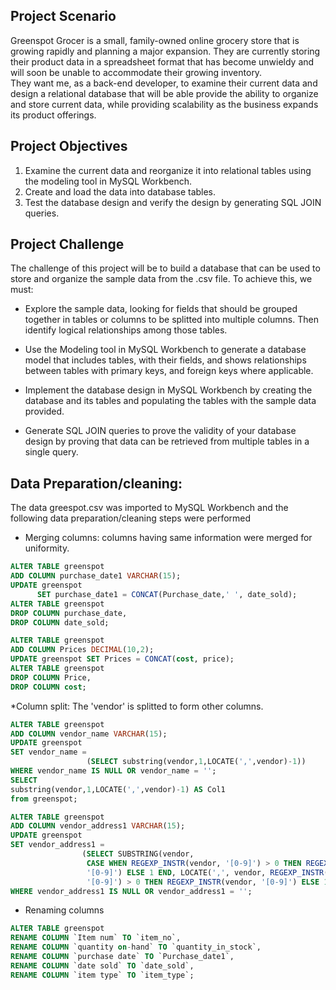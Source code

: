 ## Project Scenario

Greenspot Grocer is a small, family-owned online grocery store that is growing rapidly and planning a major expansion. They are currently storing their product data in a spreadsheet format that has become unwieldy and will soon be unable to accommodate their growing inventory.  
They want me, as a back-end developer, to examine their current data and design a relational database that will be able provide the ability to organize and store current data, while providing scalability as the business expands its product offerings.  

## Project Objectives

1. Examine the current data and reorganize it into relational tables using the modeling tool in MySQL Workbench. 
2. Create and load the data into database tables. 
3. Test the database design and verify the design by generating SQL JOIN queries.

## Project Challenge
The challenge of this project will be to build a database that can be used to store and organize the sample data from the .csv file. 
To achieve this, we must:

* Explore the sample data, looking for fields that should be grouped together in tables or columns to be splitted into multiple columns.
  Then identify logical relationships among those tables.

* Use the Modeling tool in MySQL Workbench to generate a database model that includes tables, with their fields, and shows relationships
  between tables with primary keys, and foreign keys where applicable.

* Implement the database design in MySQL Workbench by creating the database and its tables and populating the tables with the sample data provided. 

* Generate SQL JOIN queries to prove the validity of your database design by proving that data can be retrieved from multiple tables in a single query.

## Data Preparation/cleaning: 
The data greespot.csv was imported to MySQL Workbench and the following data preparation/cleaning steps were performed
* Merging columns: columns having same information were merged for uniformity.
```sql
ALTER TABLE greenspot 
ADD COLUMN purchase_date1 VARCHAR(15);
UPDATE greenspot 
      SET purchase_date1 = CONCAT(Purchase_date,' ', date_sold);
ALTER TABLE greenspot 
DROP COLUMN purchase_date, 
DROP COLUMN date_sold;
```
```sql
ALTER TABLE greenspot 
ADD COLUMN Prices DECIMAL(10,2);
UPDATE greenspot SET Prices = CONCAT(cost, price);
ALTER TABLE greenspot 
DROP COLUMN Price, 
DROP COLUMN cost;
```
*Column split: The 'vendor' is splitted to form other columns. 
```sql
ALTER TABLE greenspot 
ADD COLUMN vendor_name VARCHAR(15);
UPDATE greenspot 
SET vendor_name =
			     (SELECT substring(vendor,1,LOCATE(',',vendor)-1))
WHERE vendor_name IS NULL OR vendor_name = '';
SELECT
substring(vendor,1,LOCATE(',',vendor)-1) AS Col1
from greenspot;
```
```sql
ALTER TABLE greenspot 
ADD COLUMN vendor_address1 VARCHAR(15);
UPDATE greenspot 
SET vendor_address1 =
			    (SELECT SUBSTRING(vendor, 
                 CASE WHEN REGEXP_INSTR(vendor, '[0-9]') > 0 THEN REGEXP_INSTR(vendor, 
                 '[0-9]') ELSE 1 END, LOCATE(',', vendor, REGEXP_INSTR(vendor, '[0-9]')) - CASE WHEN REGEXP_INSTR(vendor, 
                 '[0-9]') > 0 THEN REGEXP_INSTR(vendor, '[0-9]') ELSE 1 END) as extracted_address)
WHERE vendor_address1 IS NULL OR vendor_address1 = '';
```

* Renaming columns
```sql
ALTER TABLE greenspot 
RENAME COLUMN `Item num` TO `item_no`,
RENAME COLUMN `quantity on-hand` TO `quantity_in_stock`,
RENAME COLUMN `purchase date` TO `Purchase_date1`,
RENAME COLUMN `date sold` TO `date_sold`,
RENAME COLUMN `item type` TO `item_type`;
```
